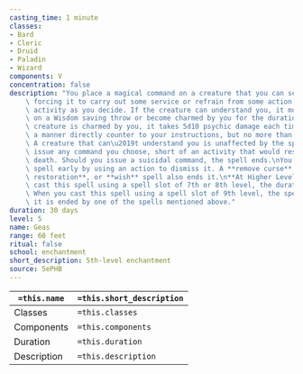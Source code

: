 ```yaml
---
casting_time: 1 minute
classes:
- Bard
- Cleric
- Druid
- Paladin
- Wizard
components: V
concentration: false
description: "You place a magical command on a creature that you can see within range,\
    \ forcing it to carry out some service or refrain from some action or course of\
    \ activity as you decide. If the creature can understand you, it must succeed\
    \ on a Wisdom saving throw or become charmed by you for the duration. While the\
    \ creature is charmed by you, it takes 5d10 psychic damage each time it acts in\
    \ a manner directly counter to your instructions, but no more than once each day.\
    \ A creature that can\u2019t understand you is unaffected by the spell.\nYou can\
    \ issue any command you choose, short of an activity that would result in certain\
    \ death. Should you issue a suicidal command, the spell ends.\nYou can end the\
    \ spell early by using an action to dismiss it. A **remove curse**, **greater\
    \ restoration**, or **wish** spell also ends it.\n**At Higher Levels.** When you\
    \ cast this spell using a spell slot of 7th or 8th level, the duration is 1 year.\
    \ When you cast this spell using a spell slot of 9th level, the spell lasts until\
    \ it is ended by one of the spells mentioned above."
duration: 30 days
level: 5
name: Geas
range: 60 feet
ritual: false
school: enchantment
short_description: 5th-level enchantment
source: 5ePHB
---
```


| `=this.name` | `=this.short_description` |
| ------------ | ------------------------- |
| Classes      | `=this.classes`           |
| Components   | `=this.components`        |
| Duration     | `=this.duration`          |
| Description  | `=this.description`       |